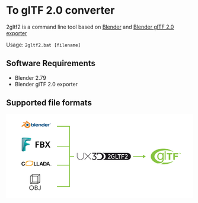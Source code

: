 # To glTF 2.0 converter

2gltf2 is a command line tool based on [Blender](http://www.blender.org) and [Blender glTF 2.0 exporter](https://github.com/KhronosGroup/glTF-Blender-Exporter)

Usage: `2gltf2.bat [filename]`

## Software Requirements

* Blender 2.79
* Blender glTF 2.0 exporter

## Supported file formats
![UX3D 2gltf2](2gltf2.png)
